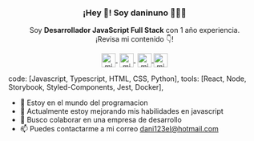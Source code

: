 <p align="center" width="200">
   <h3 align="center">¡Hey 👋! Soy daninuno 👨🏻‍💻</h3>
</p>
<p align="center">Soy <strong>Desarrollador JavaScript Full Stack</strong> con 1 año experiencia.<br />¡Revisa mi contenido 👇!</p>
<p align="center">
  <a href="https://twitch.tv/midudev" target="blank" style='margin-right:4px'>
    <img align="center" src="https://cdn.jsdelivr.net/npm/simple-icons@3.0.1/icons/twitch.svg" alt="midudev" height="28px" width="28px" />
  </a>
   <a href="https://youtube.com/midudev" target="blank" style='margin-right:4px'>
    <img align="center" src="https://cdn.jsdelivr.net/npm/simple-icons@3.0.1/icons/youtube.svg" alt="midudev" height="28px" width="28px" />
  </a>
  <a href="https://instagram.com/midu.dev" target="blank">
    <img align="center" src="https://cdn.jsdelivr.net/npm/simple-icons@3.0.1/icons/instagram.svg" alt="midu.dev" height="28px" width="28px" />
  </a>
  <a href="https://twitter.com/midudev" target="blank">
    <img align="center" src="https://cdn.jsdelivr.net/npm/simple-icons@3.0.1/icons/twitter.svg" alt="midudev" height="28px" width="28px" />
  </a>
</p>
  code: [Javascript, Typescript, HTML, CSS, Python],
  tools: [React, Node, Storybook, Styled-Components, Jest, Docker],
  
- 👀 Estoy en el mundo del programacion
- 🌱 Actualmente estoy mejorando mis habilidades en javascript
- 💞️ Busco colaborar en una empresa de desarrollo
- 📫 Puedes contactarme a mi correo dani123el@hotmail.com

